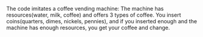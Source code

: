 The code imitates a coffee vending machine: 
The machine has resources(water, milk, coffee) and offers 3 types of coffee. 
You insert coins(quarters, dimes, nickels, pennies), and if you inserted enough and the machine has enough resources, you get your coffee and change.

